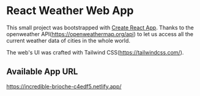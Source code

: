 # React Weather Web App

This small project was bootstrapped with [Create React App](https://github.com/facebook/create-react-app). Thanks to the openweather API(https://openweathermap.org/api) to let us access all the current weather data of cities in the whole world. 

The web's UI was crafted with Tailwind CSS(https://tailwindcss.com/).  

## Available App URL
https://incredible-brioche-c4edf5.netlify.app/ 

